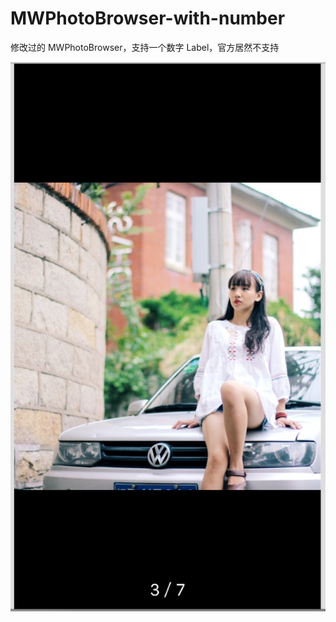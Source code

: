 # MWPhotoBrowser-with-number

修改过的 MWPhotoBrowser，支持一个数字 Label，官方居然不支持

![Alt text](https://raw.githubusercontent.com/CaledoniaProject/MWPhotoBrowser-with-number/master/screen.jpg "screenshot")
